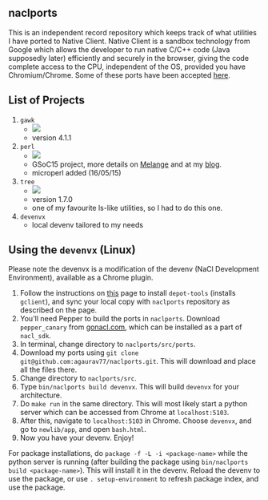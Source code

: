 naclports
---------

This is an independent record repository which keeps track of what utilities I have ported to Native Client. Native Client is a sandbox technology from Google which allows the developer to run native C/C++ code (Java supposedly later) efficiently and securely in the browser, giving the code complete access to the CPU, independent of the OS, provided you have Chromium/Chrome. Some of these ports have been accepted [here](http://code.google.com/p/naclports/).

List of Projects
----------------

1. `gawk`
    - <img src="https://img.shields.io/badge/status-complete-green.svg"/>
    - version 4.1.1
2. `perl`
    - <img src="https://img.shields.io/badge/status-incomplete-orange.svg"/>
    - GSoC15 project, more details on [Melange](https://www.google-melange.com/gsoc/project/details/google/gsoc2015/agaurav77/5649050225344512) and at my [blog](http://agaurav77.github.io/blog/).
    - microperl added (16/05/15) 
3. `tree`
    - <img src="https://img.shields.io/badge/status-complete-green.svg"/>
    - version 1.7.0
    - one of my favourite ls-like utilities, so I had to do this one.
4. `devenvx`
    - local devenv tailored to my needs


Using the `devenvx` (Linux)
-----------------------

Please note the devenvx is a modification of the devenv (NaCl Development Environment), available as a Chrome plugin.

1. Follow the instructions on [this](http://code.google.com/p/naclports/wiki/HowTo_Checkout) page to install `depot-tools` (installs `gclient`), and sync your local copy with `naclports` repository as described on the page.
2. You'll need Pepper to build the ports in `naclports`. Download `pepper_canary` from [gonacl.com](http://www.gonacl.com), which can be installed as a part of `nacl_sdk`.
3. In terminal, change directory to `naclports/src/ports`.
4. Download my ports using `git clone git@github.com:agaurav77/naclports.git`. This will download and place all the files there.
5. Change directory to `naclports/src`.
6. Type `bin/naclports build devenvx`. This will build `devenvx` for your architecture.
7. Do `make run` in the same directory. This will most likely start a python server which can be accessed from Chrome at `localhost:5103`.
8. After this, navigate to `localhost:5103` in Chrome. Choose `devenvx`, and go to `newlib/app`, and open `bash.html`.
9. Now you have your devenv. Enjoy!

For package installations, do `package -f -L -i <package-name>` while the python server is running (after building the package using `bin/naclports build <package-name>`). This will install it in the devenv. Reload the devenv to use the package, or use `. setup-environment` to refresh package index, and use the package.
